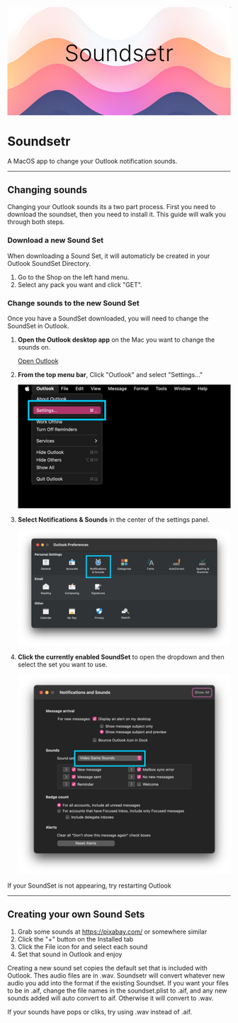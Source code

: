 
![Soundsetr](https://raw.githubusercontent.com/knoeone/soundsetr/main/res/home.jpg "jumbo")

# Soundsetr

A MacOS app to change your Outlook notification sounds.

---

## Changing sounds

Changing your Outlook sounds its a two part process. First you need to download the soundset, then you need to install it. This guide will walk you through both steps.

### Download a new Sound Set

When downloading a Sound Set, it will automaticly be created in your Outlook SoundSet Directory.

1. Go to the Shop on the left hand menu.
2. Select any pack you want and click "GET".


### Change sounds to the new Sound Set

Once you have a SoundSet downloaded, you will need to change the SoundSet in Outlook.

1. **Open the Outlook desktop app** on the Mac you want to change the sounds on.

    [Open Outlook](ms-outlook://)

2. **From the top menu bar**, Click "Outlook" and select "Settings..."

    ![Outlook Menu](https://raw.githubusercontent.com/knoeone/soundsetr/main/res/outlook_menu.png)

3. **Select Notifications & Sounds** in the center of the settings panel.

    ![Outlook Settings](https://raw.githubusercontent.com/knoeone/soundsetr/main/res/outlook_settings.png)

4. **Click the currently enabled SoundSet** to open the dropdown and then select the set you want to use.

    ![Outlook Sounds](https://raw.githubusercontent.com/knoeone/soundsetr/main/res/outlook_sounds.png)

If your SoundSet is not appearing, try restarting Outlook

---

## Creating your own Sound Sets
1. Grab some sounds at https://pixabay.com/ or somewhere similar
2. Click the "+" button on the Installed tab
3. Click the File icon for and select each sound
4. Set that sound in Outlook and enjoy

Creating a new sound set copies the default set that is included with Outlook. Thes audio files are in .wav. Soundsetr will convert whatever new audio you add into the format if the existing Soundset. If you want your files to be in .aif, change the file names in the soundset.plist to .aif, and any new sounds added will auto convert to aif. Otherwise it will convert to .wav.

If your sounds have pops or cliks, try using .wav instead of .aif.